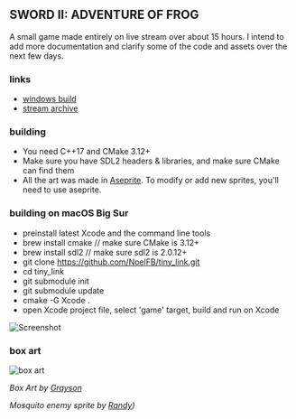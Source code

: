 ## SWORD II: ADVENTURE OF FROG
A small game made entirely on live stream over about 15 hours.
I intend to add more documentation and clarify some of the code and assets over the next few days.

### links
 - [windows build](https://github.com/NoelFB/tiny_link/releases/tag/v1.0.0)
 - [stream archive](https://twitch.tv/noelfb)
 
### building
  - You need C++17 and CMake 3.12+
  - Make sure you have SDL2 headers & libraries, and make sure CMake can find them
  - All the art was made in [Aseprite](https://www.aseprite.org/). To modify or add new sprites, you'll need to use aseprite.

### building on macOS Big Sur
  - preinstall latest Xcode and the command line tools
  - brew install cmake        // make sure CMake is 3.12+
  - brew install sdl2         // make sure sdl2 is 2.0.12+
  - git clone https://github.com/NoelFB/tiny_link.git 
  - cd tiny_link
  - git submodule init
  - git submodule update
  - cmake -G Xcode .
  - open Xcode project file, select 'game' target, build and run on Xcode

![Screenshot](https://github.com/noelfb/tiny_link/raw/main/screenshot.png "Screenshot")

### box art
![box art](https://github.com/noelfb/tiny_link/raw/main/boxart.jpg "Box art by Grayson")

*Box Art by [Grayson](https://twitter.com/soft_rumpus/status/1345934041527144459/photo/1)*

*Mosquito enemy sprite by [Randy](https://twitter.com/RandyPGaul))*

